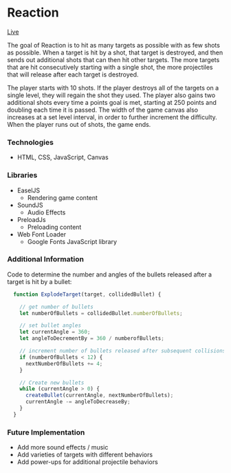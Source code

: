 # Reaction

[Live](http://scandycuz.github.io/reaction/)

The goal of Reaction is to hit as many targets as possible with as few shots as possible. When a target is hit by a shot, that target is destroyed, and then sends out additional shots that can then hit other targets. The more targets that are hit consecutively starting with a single shot, the more projectiles that will release after each target is destroyed.

The player starts with 10 shots. If the player destroys all of the targets on a single level, they will regain the shot they used. The player also gains two additional shots every time a points goal is met, starting at 250 points and doubling each time it is passed. The width of the game canvas also increases at a set level interval, in order to further increment the difficulty. When the player runs out of shots, the game ends.

### Technologies

* HTML, CSS, JavaScript, Canvas

### Libraries

* EaselJS
  * Rendering game content
* SoundJS
  * Audio Effects
* PreloadJs
  * Preloading content
* Web Font Loader
  * Google Fonts JavaScript library

### Additional Information

Code to determine the number and angles of the bullets released after a target is hit by a bullet:

```js
  function ExplodeTarget(target, collidedBullet) {

    // get number of bullets
    let numberOfBullets = collidedBullet.numberOfBullets;

    // set bullet angles
    let currentAngle = 360;
    let angleToDecrementBy = 360 / numberofBullets;

    // increment number of bullets released after subsequent collisions
    if (numberOfBullets < 12) {
      nextNumberOfBullets += 4;
    }

    // Create new bullets
    while (currentAngle > 0) {
      createBullet(currentAngle, nextNumberOfBullets);
      currentAngle -= angleToDecreaseBy;
    }
  }
```

### Future Implementation

* Add more sound effects / music
* Add varieties of targets with different behaviors
* Add power-ups for additional projectile behaviors
